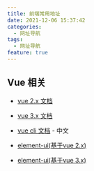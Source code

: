 ```yaml
---
title: 前端常用地址
date: 2021-12-06 15:37:42
categories:
  - 网址导航
tags:
  - 网址导航
feature: true
---
```


## Vue 相关

* [vue 2.x 文档](https://cn.vuejs.org/v2/guide/)
* [vue 3.x 文档](https://v3.cn.vuejs.org/)
* [vue cli 文档](https://cli.vuejs.org/zh/) - 中文

* [element-ui(基于vue 2.x)](https://element.eleme.cn/#/zh-CN/component/installation)
* [element-ui(基于vue 3.x)](https://element-plus.gitee.io/zh-CN/)
